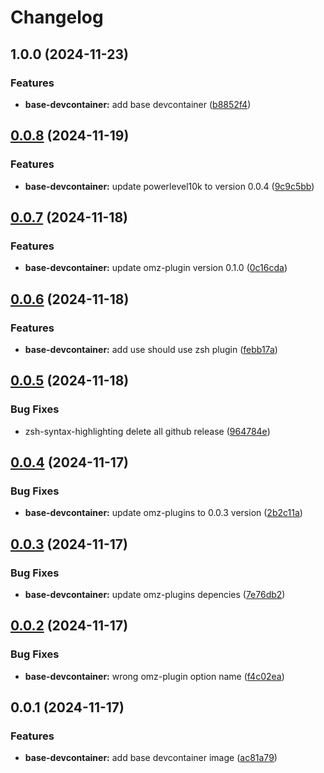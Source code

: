 # Changelog

## 1.0.0 (2024-11-23)


### Features

* **base-devcontainer:** add base devcontainer ([b8852f4](https://github.com/ebizbase/dev-infras/commit/b8852f4662caf8655bf819db26ddee0ba9f9097a))

## [0.0.8](https://github.com/ebizbase/dev-infras/compare/base-devcontainer@0.0.7...base-devcontainer@0.0.8) (2024-11-19)


### Features

* **base-devcontainer:** update powerlevel10k to version 0.0.4 ([9c9c5bb](https://github.com/ebizbase/dev-infras/commit/9c9c5bb3e772afdafcb544d3ce72916886cd79c4))

## [0.0.7](https://github.com/ebizbase/dev-infras/compare/base-devcontainer@0.0.6...base-devcontainer@0.0.7) (2024-11-18)


### Features

* **base-devcontainer:** update omz-plugin version 0.1.0 ([0c16cda](https://github.com/ebizbase/dev-infras/commit/0c16cda93f891f1b5b79f4d4146412a697aeff6c))

## [0.0.6](https://github.com/ebizbase/dev-infras/compare/base-devcontainer@0.0.5...base-devcontainer@0.0.6) (2024-11-18)


### Features

* **base-devcontainer:** add use should use zsh plugin ([febb17a](https://github.com/ebizbase/dev-infras/commit/febb17aa283ff91278c8de25fe649ed28495ff1e))

## [0.0.5](https://github.com/ebizbase/dev-infras/compare/base-devcontainer@0.0.4...base-devcontainer@0.0.5) (2024-11-18)


### Bug Fixes

* zsh-syntax-highlighting delete all github release ([964784e](https://github.com/ebizbase/dev-infras/commit/964784eb888ba6d81fc2af2212d8aedf13dd96c8))

## [0.0.4](https://github.com/ebizbase/dev-infras/compare/base-devcontainer@0.0.3...base-devcontainer@0.0.4) (2024-11-17)


### Bug Fixes

* **base-devcontainer:** update omz-plugins to 0.0.3 version ([2b2c11a](https://github.com/ebizbase/dev-infras/commit/2b2c11a40c6d371aca60c448c7ad75d2409fec27))

## [0.0.3](https://github.com/ebizbase/dev-infras/compare/base-devcontainer@0.0.2...base-devcontainer@0.0.3) (2024-11-17)


### Bug Fixes

* **base-devcontainer:** update omz-plugins depencies ([7e76db2](https://github.com/ebizbase/dev-infras/commit/7e76db267f17ea3262dec32224268071a6484470))

## [0.0.2](https://github.com/ebizbase/dev-infras/compare/base-devcontainer@0.0.1...base-devcontainer@0.0.2) (2024-11-17)


### Bug Fixes

* **base-devcontainer:** wrong omz-plugin option name ([f4c02ea](https://github.com/ebizbase/dev-infras/commit/f4c02ea015f6153167be2d2cd2b3a0c9b3b33817))

## 0.0.1 (2024-11-17)


### Features

* **base-devcontainer:** add base devcontainer image ([ac81a79](https://github.com/ebizbase/dev-infras/commit/ac81a79c3d1734ba582113803ad1bd37e8c6f72b))
